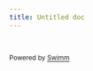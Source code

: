 ```yaml
---
title: Untitled doc
---
```

&nbsp;

<SwmMeta version="3.0.0" repo-id="Z2l0aHViJTNBJTNBdGRsaWIlM0ElM0F0aW0tZHVuZ2Fu" repo-name="tdlib"><sup>Powered by [Swimm](https://app.swimm.io/)</sup></SwmMeta>
